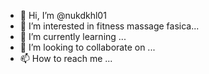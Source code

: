 - 👋 Hi, I’m @nukdkhl01
- 👀 I’m interested in fitness massage fasica...
- 🌱 I’m currently learning ...
- 💞️ I’m looking to collaborate on ...
- 📫 How to reach me ...

<!---
nukdkhl01/nukdkhl01 is a ✨ special ✨ repository because its `README.md` (this file) appears on your GitHub profile.
You can click the Preview link to take a look at your changes.
--->
